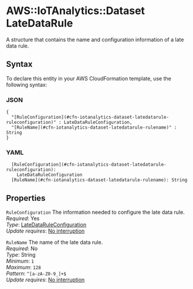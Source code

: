 # AWS::IoTAnalytics::Dataset LateDataRule<a name="aws-properties-iotanalytics-dataset-latedatarule"></a>

A structure that contains the name and configuration information of a late data rule\.

## Syntax<a name="aws-properties-iotanalytics-dataset-latedatarule-syntax"></a>

To declare this entity in your AWS CloudFormation template, use the following syntax:

### JSON<a name="aws-properties-iotanalytics-dataset-latedatarule-syntax.json"></a>

```
{
  "[RuleConfiguration](#cfn-iotanalytics-dataset-latedatarule-ruleconfiguration)" : LateDataRuleConfiguration,
  "[RuleName](#cfn-iotanalytics-dataset-latedatarule-rulename)" : String
}
```

### YAML<a name="aws-properties-iotanalytics-dataset-latedatarule-syntax.yaml"></a>

```
  [RuleConfiguration](#cfn-iotanalytics-dataset-latedatarule-ruleconfiguration):
    LateDataRuleConfiguration
  [RuleName](#cfn-iotanalytics-dataset-latedatarule-rulename): String
```

## Properties<a name="aws-properties-iotanalytics-dataset-latedatarule-properties"></a>

`RuleConfiguration` <a name="cfn-iotanalytics-dataset-latedatarule-ruleconfiguration"></a>
The information needed to configure the late data rule\.  
_Required_: Yes  
_Type_: [LateDataRuleConfiguration](aws-properties-iotanalytics-dataset-latedataruleconfiguration.md)  
_Update requires_: [No interruption](https://docs.aws.amazon.com/AWSCloudFormation/latest/UserGuide/using-cfn-updating-stacks-update-behaviors.html#update-no-interrupt)

`RuleName` <a name="cfn-iotanalytics-dataset-latedatarule-rulename"></a>
The name of the late data rule\.  
_Required_: No  
_Type_: String  
_Minimum_: `1`  
_Maximum_: `128`  
_Pattern_: `^[a-zA-Z0-9_]+$`  
_Update requires_: [No interruption](https://docs.aws.amazon.com/AWSCloudFormation/latest/UserGuide/using-cfn-updating-stacks-update-behaviors.html#update-no-interrupt)
